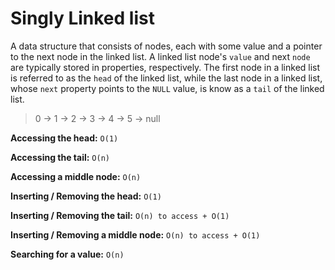# Singly Linked list

A data structure that consists of nodes, each with some value and a pointer to the next node in the linked list. A linked list node's `value` and next `node` are typically stored in properties, respectively. The first node in a linked list is referred to as the `head` of the linked list, while the last node in a linked list, whose `next` property points to the `NULL` value, is know as a `tail` of the linked list.

> 0 -> 1 -> 2 -> 3 -> 4 -> 5 -> null

**Accessing the head:** `O(1)`

**Accessing the tail:** `O(n)`

**Accessing a middle node:** `O(n)`

**Inserting / Removing the head:** `O(1)`

**Inserting / Removing the tail:** `O(n) to access + O(1)`

**Inserting / Removing a middle node:** `O(n) to access + O(1)`

**Searching for a value:** `O(n)`